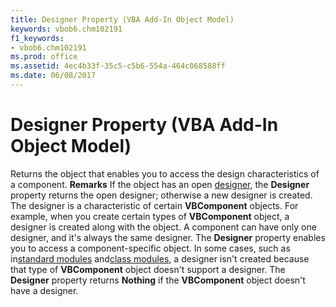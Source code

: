 ```yaml
---
title: Designer Property (VBA Add-In Object Model)
keywords: vbob6.chm102191
f1_keywords:
- vbob6.chm102191
ms.prod: office
ms.assetid: 4ec4b33f-35c5-c5b6-554a-464c068588ff
ms.date: 06/08/2017
---
```



# Designer Property (VBA Add-In Object Model)



Returns the object that enables you to access the design characteristics of a component.
 **Remarks**
If the object has an open [designer](vbe-glossary.md), the  **Designer** property returns the open designer; otherwise a new designer is created. The designer is a characteristic of certain **VBComponent** objects. For example, when you create certain types of **VBComponent** object, a designer is created along with the object. A component can have only one designer, and it's always the same designer. The **Designer** property enables you to access a component-specific object. In some cases, such as in[standard modules](vbe-glossary.md) and[class modules](vbe-glossary.md), a designer isn't created because that type of  **VBComponent** object doesn't support a designer.
The  **Designer** property returns **Nothing** if the **VBComponent** object doesn't have a designer.

